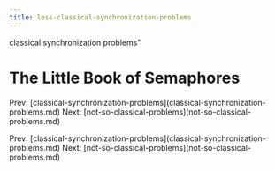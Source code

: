 ```yaml
---
title: less-classical-synchronization-problems
---
```


classical synchronization problems\"

# The Little Book of Semaphores

Prev:
\[classical-synchronization-problems](classical-synchronization-problems.md)
Next:
\[not-so-classical-problems](not-so-classical-problems.md)

Prev:
\[classical-synchronization-problems](classical-synchronization-problems.md)
Next:
\[not-so-classical-problems](not-so-classical-problems.md)
